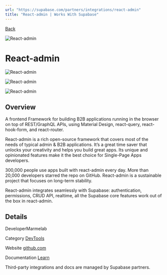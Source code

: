 ```yaml
---
url: "https://supabase.com/partners/integrations/react-admin"
title: "React-admin | Works With Supabase"
---
```


[Back](https://supabase.com/partners/integrations)

![React-admin](https://supabase.com/_next/image?url=https%3A%2F%2Fobuldanrptloktxcffvn.supabase.co%2Fstorage%2Fv1%2Fobject%2Fpublic%2Fimages%2Fintegrations%2Freact-admin%2Freact-admin_logo.jpeg&w=128&q=75&dpl=dpl_7FY8EmFQ6G3YqautJ4Fvh1viLnvu)

# React-admin

![React-admin](https://supabase.com/_next/image?url=https%3A%2F%2Fobuldanrptloktxcffvn.supabase.co%2Fstorage%2Fv1%2Fobject%2Fpublic%2Fimages%2Fintegrations%2Freact-admin%2Freact_admin_og.jpeg&w=3840&q=75&dpl=dpl_7FY8EmFQ6G3YqautJ4Fvh1viLnvu)

![React-admin](https://supabase.com/_next/image?url=https%3A%2F%2Fobuldanrptloktxcffvn.supabase.co%2Fstorage%2Fv1%2Fobject%2Fpublic%2Fimages%2Fintegrations%2Freact-admin%2Freact-admin_1.png&w=3840&q=75&dpl=dpl_7FY8EmFQ6G3YqautJ4Fvh1viLnvu)

![React-admin](https://supabase.com/_next/image?url=https%3A%2F%2Fobuldanrptloktxcffvn.supabase.co%2Fstorage%2Fv1%2Fobject%2Fpublic%2Fimages%2Fintegrations%2Freact-admin%2Freact-admin-2.png&w=3840&q=75&dpl=dpl_7FY8EmFQ6G3YqautJ4Fvh1viLnvu)

## Overview

A frontend Framework for building B2B applications running in the browser on top of REST/GraphQL APIs, using Material Design, react-query, react-hook-form, and react-router.

React-admin is a rich open-source framework that covers most of the needs of typical admin & B2B applications. It’s a great time saver that unlocks your creativity and helps you build great apps. Its unique and opinionated features make it the best choice for Single-Page Apps developers.

300,000 people use apps built with react-admin every day. More than 20,000 developers starred the repo on GitHub. React-admin is a sustainable project that focuses on long-term stability.

React-admin integrates seamlessly with Supabase: authentication, permissions, CRUD API, realtime, all the Supabase core features work out of the box in react-admin.

## Details

DeveloperMarmelab

Category [DevTools](https://supabase.com/partners/integrations#devtools)

Website [github.com](https://github.com/marmelab/react-admin#react-admin---)

Documentation [Learn](https://github.com/marmelab/ra-supabase#ra-supabase)

Third-party integrations and docs are managed by Supabase partners.
